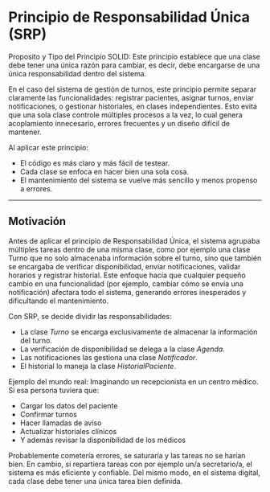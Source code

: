 # Principio de Responsabilidad Única (SRP)
Proposito y Tipo del Principio SOLID: Este principio establece que una clase debe tener una única razón para cambiar, es decir, debe encargarse de una única responsabilidad dentro del sistema.

En el caso del sistema de gestión de turnos, este principio permite separar claramente las funcionalidades: registrar pacientes, asignar turnos, enviar notificaciones, o gestionar historiales, en clases independientes. Esto evita que una sola clase controle múltiples procesos a la vez, lo cual genera acoplamiento innecesario, errores frecuentes y un diseño difícil de mantener.

Al aplicar este principio:
- El código es más claro y más fácil de testear.
- Cada clase se enfoca en hacer bien una sola cosa.
- El mantenimiento del sistema se vuelve más sencillo y menos propenso a errores.
---
## Motivación
Antes de aplicar el principio de Responsabilidad Única, el sistema agrupaba múltiples tareas dentro de una misma clase, como por ejemplo una clase Turno que no solo almacenaba información sobre el turno, sino que también se encargaba de verificar disponibilidad, enviar notificaciones, validar horarios y registrar historial. Este enfoque hacía que cualquier pequeño cambio en una funcionalidad (por ejemplo, cambiar cómo se envía una notificación) afectara todo el sistema, generando errores inesperados y dificultando el mantenimiento.

Con SRP, se decide dividir las responsabilidades:
- La clase *Turno* se encarga exclusivamente de almacenar la información del turno.
- La verificación de disponibilidad se delega a la clase *Agenda*.
- Las notificaciones las gestiona una clase *Notificador*.
- El historial lo maneja la clase *HistorialPaciente*.

Ejemplo del mundo real:
Imaginando un recepcionista en un centro médico. 
Si esa persona tuviera que:
- Cargar los datos del paciente
- Confirmar turnos
- Hacer llamadas de aviso
- Actualizar historiales clínicos
- Y además revisar la disponibilidad de los médicos
  
Probablemente cometería errores, se saturaría y las tareas no se harían bien. En cambio, si repartiera tareas con por ejemplo un/a secretario/a, el sistema es más eficiente y confiable.
Del mismo modo, en el sistema digital, cada clase debe tener una única tarea bien definida.
